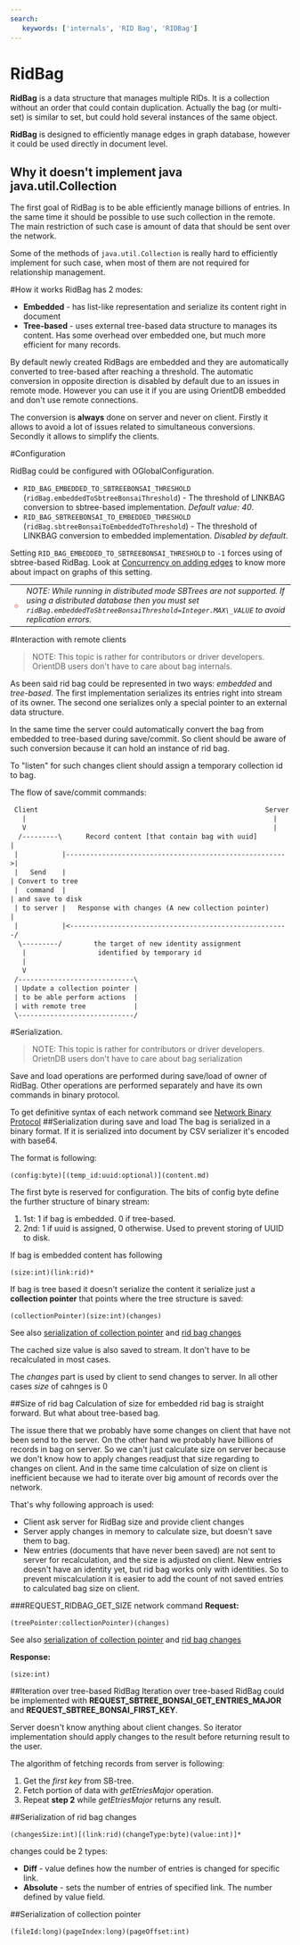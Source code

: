 ```yaml
---
search:
   keywords: ['internals', 'RID Bag', 'RIDBag']
---
```


# RidBag

**RidBag** is a data structure that manages multiple RIDs. It is a collection without an order that could contain duplication. Actually the bag (or multi-set) is similar to set, but could hold several instances of the same object.

**RidBag** is designed to efficiently manage edges in graph database, however it could be used directly in document level.

## Why it doesn't implement java java.util.Collection
The first goal of RidBag is to be able efficiently manage billions of entries. In the same time it should be possible to use such collection in the remote. The main restriction of such case is amount of data that should be sent over the network.

Some of the methods of `java.util.Collection` is really hard to efficiently implement for such case, when most of them are not required for relationship management.

#How it works
RidBag has 2 modes:
+ **Embedded** - has list-like representation and serialize its content right in document
+ **Tree-based** - uses external tree-based data structure to manages its content. Has some overhead over embedded one, but much more efficient for many records.

By default newly created RidBags are embedded and they are automatically converted to tree-based after reaching a threshold.
The automatic conversion in opposite direction is disabled by default due to an issues in remote mode. However you can use it if you are using OrientDB embedded and don't use remote connections.

The conversion is **always** done on server and never on client. Firstly it allows to avoid a lot of issues related to simultaneous conversions. Secondly it allows to simplify the clients.

#Configuration

RidBag could be configured with OGlobalConfiguration.
+ `RID_BAG_EMBEDDED_TO_SBTREEBONSAI_THRESHOLD` (`ridBag.embeddedToSbtreeBonsaiThreshold`) - The threshold of LINKBAG conversion to sbtree-based implementation. _Default value: 40_.
+ `RID_BAG_SBTREEBONSAI_TO_EMBEDDED_THRESHOLD` (`ridBag.sbtreeBonsaiToEmbeddedToThreshold`) - The threshold of LINKBAG conversion to embedded implementation. _Disabled by default_.

Setting `RID_BAG_EMBEDDED_TO_SBTREEBONSAI_THRESHOLD` to `-1` forces using of sbtree-based RidBag. Look at [Concurrency on adding edges]( ../general/Concurrency.md#concurrency-on-adding-edges) to know more about impact on graphs of this setting.

|    |    |
|----|----|
| ![NOTE](../images/warning.png) | _NOTE: While running in distributed mode SBTrees are not supported. If using a distributed database then you must set `ridBag.embeddedToSbtreeBonsaiThreshold=Integer.MAX\_VALUE` to avoid replication errors._ |

#Interaction with remote clients
> NOTE: This topic is rather for contributors or driver developers. OrientDB users don't have to care about bag internals.

As been said rid bag could be represented in two ways: _embedded_ and _tree-based_. The first implementation serializes its entries right into stream of its owner. The second one serializes only a special pointer to an external data structure.

In the same time the server could automatically convert the bag from embedded to tree-based during save/commit. So client should be aware of such conversion because it can hold an instance of rid bag.

To "listen" for such changes client should assign a temporary collection id to bag.

The flow of save/commit commands:
```
 Client                                                         Server
   |                                                              |
   V                                                              |
  /---------\      Record content [that contain bag with uuid]        |
 |           |------------------------------------------------------->|
 |   Send    |                                                        | Convert to tree
 |  command  |                                                        | and save to disk
 | to server |   Response with changes (A new collection pointer)     |
 |           |<-------------------------------------------------------/
  \---------/        the target of new identity assignment
   |                  identified by temporary id
   |
   V
 /-----------------------------\
 | Update a collection pointer |
 | to be able perform actions  |
 | with remote tree            |
 \-----------------------------/
```


#Serialization.
> NOTE: This topic is rather for contributors or driver developers. OrietnDB users don't have to care about bag serialization

Save and load operations are performed during save/load of owner of RidBag. Other operations are performed separately and have its own commands in binary protocol.

To get definitive syntax of each network command see [Network Binary Protocol](../Network-Binary-Protocol.md)
##Serialization during save and load
The bag is serialized in a binary format. If it is serialized into document by CSV serializer it's encoded with base64.

The format is following:
```
(config:byte)[(temp_id:uuid:optional)](content.md)
```
The first byte is reserved for configuration. The bits of config byte define the further structure of binary stream:
1. 1st: 1 if bag is embedded. 0 if tree-based.
2. 2nd: 1 if uuid is assigned, 0 otherwise. Used to prevent storing of UUID to disk.

If bag is embedded content has following
```
(size:int)(link:rid)*
```

If bag is tree based it doesn't serialize the content it serialize just a **collection pointer** that points where the tree structure is saved:
```
(collectionPointer)(size:int)(changes)
```
See also [serialization of collection pointer](#serialization-of-collection-pointer) and [rid bag changes](#serialization-of-rid-bag-changes)

The cached size value is also saved to stream. It don't have to be recalculated in most cases.

The _changes_ part is used by client to send changes to server. In all other cases _size_ of cahnges is 0

##Size of rid bag
Calculation of size for embedded rid bag is straight forward. But what about tree-based bag.

The issue there that we probably have some changes on client that have not been send to the server. On the other hand we probably have billions of records in bag on server. So we can't just calculate size on server because we don't know how to apply changes readjust that size regarding to changes on client. And in the same time calculation of size on client is inefficient because we had to iterate over big amount of records over the network.

That's why following approach is used:
- Client ask server for RidBag size and provide client changes
- Server apply changes in memory to calculate size, but doesn't save them to bag.
- New entries (documents that have never been saved) are not sent to server for recalculation, and the size is adjusted on client. New entries doesn't have an identity yet, but rid bag works only with identities. So to prevent miscalculation it is easier to add the count of not saved entries to calculated bag size on client.

###REQUEST_RIDBAG_GET_SIZE network command
__Request:__
```
(treePointer:collectionPointer)(changes)
```
See also [serialization of collection pointer](#serialization-of-collection-pointer) and [rid bag changes](#serialization-of-rid-bag-changes)

__Response:__
```
(size:int)
```

##Iteration over tree-based RidBag
Iteration over tree-based RidBag could be implemented with **REQUEST_SBTREE_BONSAI_GET_ENTRIES_MAJOR** and **REQUEST_SBTREE_BONSAI_FIRST_KEY**.

Server doesn't know anything about client changes. So iterator implementation should apply changes to the result before returning result to the user.

The algorithm of fetching records from server is following:
1. Get the _first key_ from SB-tree.
2. Fetch portion of data with _getEtriesMajor_ operation.
3. Repeat __step 2__ while _getEtriesMajor_ returns any result.

##Serialization of rid bag changes
```
(changesSize:int)[(link:rid)(changeType:byte)(value:int)]*
```
changes could be 2 types:
- **Diff** - value defines how the number of entries is changed for specific link.
- **Absolute** - sets the number of entries of specified link. The number defined by value field.

##Serialization of collection pointer
```
(fileId:long)(pageIndex:long)(pageOffset:int)
```
